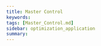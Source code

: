 ```yaml
---
title: Master Control
keywords: 
tags: [Master_Control.md]
sidebar: optimization_application
summary: 
---
```

